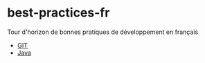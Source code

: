 # best-practices-fr

Tour d'horizon de bonnes pratiques de développement en français

* [GIT](GIT.md)
* [Java](java.md)
